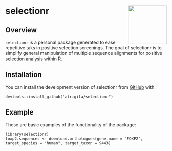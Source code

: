 
<!-- README.md is generated from README.Rmd. Please edit that file -->

selectionr <img src="/Users/Usuario/selectionr/man/figures/hex.png" align="right" width="120" />
================================================================================================

<!-- badges: start -->
<!-- badges: end -->

Overview
--------

`selectionr` is a personal package generated to ease repetitive taks in
positive selection screenings. The goal of selectionr is to simplify
general manipulation of multiple sequence alignments for positive
selection analysis within R.

Installation
------------

You can install the development version of selectionr from
[GitHub](https://github.com) with:

    devtools::install_github("atrigila/selectionr")

Example
-------

These are basic examples of the functionality of the package:

    library(selectionr)
    foxp2.sequences <- download.orthologues(gene.name = "FOXP2", target_species = "human", target_taxon = 9443)
